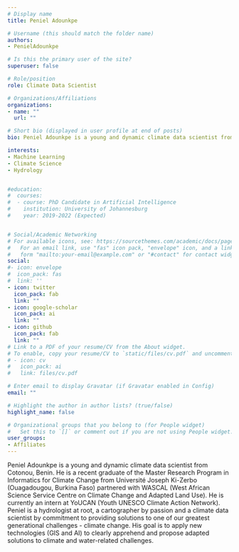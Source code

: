 ```yaml
---
# Display name
title: Peniel Adounkpe

# Username (this should match the folder name)
authors:
- PenielAdounkpe

# Is this the primary user of the site?
superuser: false

# Role/position
role: Climate Data Scientist

# Organizations/Affiliations
organizations:
- name: ""
  url: ""

# Short bio (displayed in user profile at end of posts)
bio: Peniel Adounkpe is a young and dynamic climate data scientist from Cotonou, Benin. He is a recent graduate of the Master Research Program in Informatics for Climate Change from Université Joseph Ki-Zerbo (Ouagadougou, Burkina Faso) partnered with WASCAL (West African Science Service Centre on Climate Change and Adapted Land Use). He is currently an intern at YoUCAN (Youth UNESCO Climate Action Network). Peniel is a hydrologist at root, a cartographer by passion and a climate data scientist by commitment to providing solutions to one of our greatest generational challenges - climate change. His goal is to apply new technologies (GIS and AI) to clearly apprehend and propose adapted solutions to climate and water-related challenges.

interests:
- Machine Learning
- Climate Science
- Hydrology


#education:
#  courses:
#  - course: PhD Candidate in Artificial Intelligence
#    institution: University of Johannesburg
#    year: 2019-2022 (Expected)


# Social/Academic Networking
# For available icons, see: https://sourcethemes.com/academic/docs/page-builder/#icons
#   For an email link, use "fas" icon pack, "envelope" icon, and a link in the
#   form "mailto:your-email@example.com" or "#contact" for contact widget.
social:
#- icon: envelope
#  icon_pack: fas
#  link: ''
- icon: twitter
  icon_pack: fab
  link: ""
- icon: google-scholar
  icon_pack: ai
  link: ""
- icon: github
  icon_pack: fab
  link: ""
# Link to a PDF of your resume/CV from the About widget.
# To enable, copy your resume/CV to `static/files/cv.pdf` and uncomment the lines below.
# - icon: cv
#   icon_pack: ai
#   link: files/cv.pdf

# Enter email to display Gravatar (if Gravatar enabled in Config)
email: ""

# Highlight the author in author lists? (true/false)
highlight_name: false

# Organizational groups that you belong to (for People widget)
#   Set this to `[]` or comment out if you are not using People widget.
user_groups:
- Affiliates
---
```

Peniel Adounkpe is a young and dynamic climate data scientist from Cotonou, Benin. He is a recent graduate of the Master Research Program in Informatics for Climate Change from Université Joseph Ki-Zerbo (Ouagadougou, Burkina Faso) partnered with WASCAL (West African Science Service Centre on Climate Change and Adapted Land Use). He is currently an intern at YoUCAN (Youth UNESCO Climate Action Network). Peniel is a hydrologist at root, a cartographer by passion and a climate data scientist by commitment to providing solutions to one of our greatest generational challenges - climate change. His goal is to apply new technologies (GIS and AI) to clearly apprehend and propose adapted solutions to climate and water-related challenges.